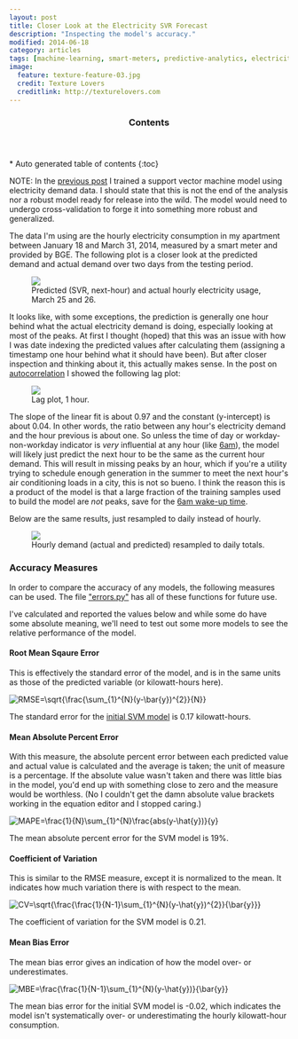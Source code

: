 ```yaml
---
layout: post
title: Closer Look at the Electricity SVR Forecast
description: "Inspecting the model's accuracy."
modified: 2014-06-18
category: articles
tags: [machine-learning, smart-meters, predictive-analytics, electricity, demand-side, support-vector-machine]
image:
  feature: texture-feature-03.jpg
  credit: Texture Lovers
  creditlink: http://texturelovers.com
---
```


<section id="table-of-contents" class="toc">
  <header>
    <h3>Contents</h3>
  </header>
<div id="drawer" markdown="1">
*  Auto generated table of contents
{:toc}
</div>
</section><!-- /#table-of-contents -->

NOTE: In the <a href='{{ site.url }}/articles/Predicting-Energy-Use-with-Support-Vector-Machines'>previous post</a> I trained a support vector machine model using electricity demand data.  I should state that this is not the end of the analysis nor a robust model ready for release into the wild.  The model would need to undergo cross-validation to forge it into something more robust and generalized.

The data I'm using are the hourly electricity consumption in my apartment between January 18 and March 31, 2014, measured by a smart meter and provided by BGE. The following plot is a closer look at the predicted demand and actual demand over two days from the testing period.

<figure>
  <a href="{{ site.url }}/images/SVM_predict_TS_zoom.png"><img src="{{ site.url }}/images/SVM_predict_TS_zoom.png"></a>
  <figcaption>Predicted (SVR, next-hour) and actual hourly electricity usage, March 25 and 26.</figcaption>
</figure>

It looks like, with some exceptions, the prediction is generally one hour behind what the actual electricity demand is doing, especially looking at most of the peaks.  At first I thought (hoped) that this was an issue with how I was date indexing the predicted values after calculating them (assigning a timestamp one hour behind what it should have been). But after closer inspection and thinking about it, this actually makes sense.  In the post on <a href='{{ site.url }}/articles/Autocorrelation'>autocorrelation</a> I showed the following lag plot: 

<figure>
  <a href="{{ site.url }}/images/Elec_Lag_1hour.png"><img src="{{ site.url }}/images/Elec_Lag_1hour.png"></a>
  <figcaption>Lag plot, 1 hour.</figcaption>
</figure>

The slope of the linear fit is about 0.97 and the constant (y-intercept) is about 0.04.  In other words, the ratio between any hour's electricity demand and the hour previous is about one.  So unless the time of day or workday-non-workday indicator is *very* influential at any hour (like <a href="{{ site.url }}/articles/Guess-What-Time-Justin-Wakes-Up">6am</a>), the model will likely just predict the next hour to be the same as the current hour demand.  This will result in missing peaks by an hour, which if you're a utility trying to schedule enough generation in the summer to meet the next hour's air conditioning loads in a city, this is not so bueno.  I think the reason this is a product of the model is that a large fraction of the training samples used to build the model are *not* peaks, save for the <a href='{{ site.url }}/articles/Guess-What-Time-Justin-Wakes-Up'>6am wake-up time</a>. 

Below are the same results, just resampled to daily instead of hourly.

<figure>
  <a href="{{ site.url }}/images/SVM_predict_DailyTotal.png"><img src="{{ site.url }}/images/SVM_predict_DailyTotal.png"></a>
  <figcaption>Hourly demand (actual and predicted) resampled to daily totals.</figcaption>
</figure>


### Accuracy Measures

In order to compare the accuracy of any models, the following measures can be used.  The file <a href="http://www.github.com/jtelszasz/my_energy/forecasts/">"errors.py"</a> has all of these functions for future use.

I've calculated and reported the values below and while some do have some absolute meaning, we'll need to test out some more models to see the relative performance of the model.

#### Root Mean Sqaure Error

This is effectively the standard error of the model, and is in the same units as those of the predicted variable (or kilowatt-hours here).

<img src="http://latex.codecogs.com/gif.latex?RMSE=\sqrt{\frac{\sum_{1}^{N}(y-\hat{y})^{2}}{N}}" title="RMSE=\sqrt{\frac{\sum_{1}^{N}(y-\bar{y})^{2}}{N}}" />

The standard error for the <a href='{{ site.url }}/articles/Predicting-Energy-Use-with-Support-Vector-Machines'>initial SVM model</a> is 0.17 kilowatt-hours.

#### Mean Absolute Percent Error

With this measure, the absolute percent error between each predicted value and actual value is calculated and the average is taken; the unit of measure is a percentage. If the absolute value wasn't taken and there was little bias in the model, you'd end up with something close to zero and the measure would be worthless.  (No I couldn't get the damn absolute value brackets working in the equation editor and I stopped caring.)

<img src="http://latex.codecogs.com/gif.latex?MAPE=\frac{1}{N}\sum_{1}^{N}\frac{abs(y-\hat{y})}{y}" title="MAPE=\frac{1}{N}\sum_{1}^{N}\frac{abs(y-\hat{y})}{y}" />

The mean absolute percent error for the SVM model is 19%.

#### Coefficient of Variation

This is similar to the RMSE measure, except it is normalized to the mean.  It indicates how much variation there is with respect to the mean.

<img src="http://latex.codecogs.com/gif.latex?CV=\sqrt{\frac{\frac{1}{N-1}\sum_{1}^{N}(y-\hat{y})^{2}}{\bar{y}}}" title="CV=\sqrt{\frac{\frac{1}{N-1}\sum_{1}^{N}(y-\hat{y})^{2}}{\bar{y}}}" />

The coefficient of variation for the SVM model is 0.21.

#### Mean Bias Error

The mean bias error gives an indication of how the model over- or underestimates.

<img src="http://latex.codecogs.com/gif.latex?MBE=\frac{\frac{1}{N-1}\sum_{1}^{N}(y-\hat{y})}{\bar{y}}" title="MBE=\frac{\frac{1}{N-1}\sum_{1}^{N}(y-\hat{y})}{\bar{y}}" />

The mean bias error for the initial SVM model is -0.02, which indicates the model isn't systematically over- or underestimating the hourly kilowatt-hour consumption.